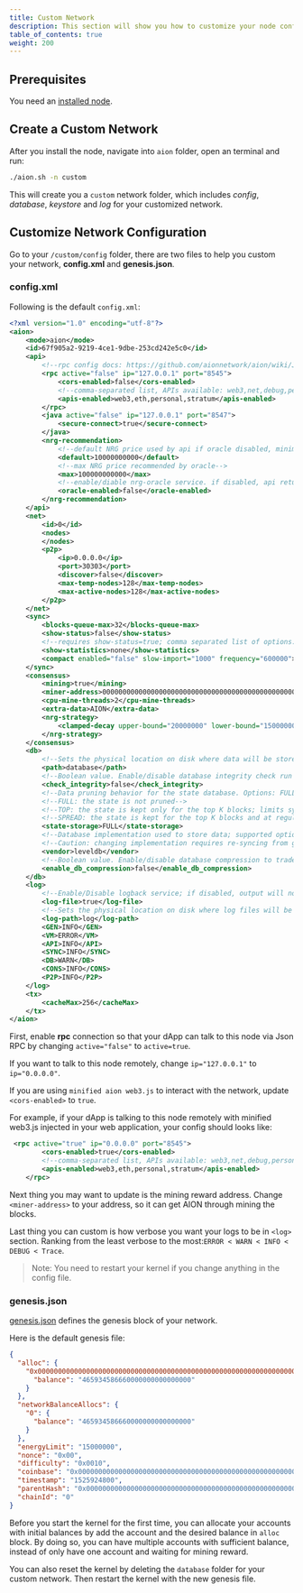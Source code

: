 ```yaml
---
title: Custom Network
description: This section will show you how to customize your node config and genesis file. This will allow you to create a private network for testing your dApp.
table_of_contents: true
weight: 200
---
```


## Prerequisites

You need an [installed node](nodes-java-install-).

## Create a Custom Network

After you install the node, navigate into `aion` folder, open an terminal and run:

```sh
./aion.sh -n custom
```

This will create you a `custom` network folder, which includes *config*, *database*, *keystore* and *log* for your customized network.

## Customize Network Configuration

Go to your `/custom/config` folder, there are two files to help you custom your network, **config.xml** and **genesis.json**.

### config.xml

Following is the default `config.xml`:

```xml
<?xml version="1.0" encoding="utf-8"?>
<aion>
    <mode>aion</mode>
    <id>67f905a2-9219-4ce1-9dbe-253cd242e5c0</id>
    <api>
        <!--rpc config docs: https://github.com/aionnetwork/aion/wiki/JSON-RPC-API-Docs-->
        <rpc active="false" ip="127.0.0.1" port="8545">
            <cors-enabled>false</cors-enabled>
            <!--comma-separated list, APIs available: web3,net,debug,personal,eth,stratum-->
            <apis-enabled>web3,eth,personal,stratum</apis-enabled>
        </rpc>
        <java active="false" ip="127.0.0.1" port="8547">
            <secure-connect>true</secure-connect>
        </java>
        <nrg-recommendation>
            <!--default NRG price used by api if oracle disabled, minimum price recommended by oracle-->
            <default>10000000000</default>
            <!--max NRG price recommended by oracle-->
            <max>100000000000</max>
            <!--enable/diable nrg-oracle service. if disabled, api returns default NRG price if asked for nrgPrice-->
            <oracle-enabled>false</oracle-enabled>
        </nrg-recommendation>
    </api>
    <net>
        <id>0</id>
        <nodes>
        </nodes>
        <p2p>
            <ip>0.0.0.0</ip>
            <port>30303</port>
            <discover>false</discover>
            <max-temp-nodes>128</max-temp-nodes>
            <max-active-nodes>128</max-active-nodes>
        </p2p>
    </net>
    <sync>
        <blocks-queue-max>32</blocks-queue-max>
        <show-status>false</show-status>
        <!--requires show-status=true; comma separated list of options: [all, peer_states, requests, seeds, leeches, responses, none]-->
        <show-statistics>none</show-statistics>
        <compact enabled="false" slow-import="1000" frequency="600000"></compact>
    </sync>
    <consensus>
        <mining>true</mining>
        <miner-address>0000000000000000000000000000000000000000000000000000000000000000</miner-address>
        <cpu-mine-threads>2</cpu-mine-threads>
        <extra-data>AION</extra-data>
        <nrg-strategy>
            <clamped-decay upper-bound="20000000" lower-bound="15000000"></clamped-decay>
        </nrg-strategy>
    </consensus>
    <db>
        <!--Sets the physical location on disk where data will be stored.-->
        <path>database</path>
        <!--Boolean value. Enable/disable database integrity check run at startup.-->
        <check_integrity>false</check_integrity>
        <!--Data pruning behavior for the state database. Options: FULL, TOP, SPREAD.-->
        <!--FULL: the state is not pruned-->
        <!--TOP: the state is kept only for the top K blocks; limits sync to branching only within the stored blocks-->
        <!--SPREAD: the state is kept for the top K blocks and at regular block intervals-->
        <state-storage>FULL</state-storage>
        <!--Database implementation used to store data; supported options: leveldb, h2, rocksdb.-->
        <!--Caution: changing implementation requires re-syncing from genesis!-->
        <vendor>leveldb</vendor>
        <!--Boolean value. Enable/disable database compression to trade storage space for execution time.-->
        <enable_db_compression>false</enable_db_compression>
    </db>
    <log>
        <!--Enable/Disable logback service; if disabled, output will not be logged.-->
        <log-file>true</log-file>
        <!--Sets the physical location on disk where log files will be stored.-->
        <log-path>log</log-path>
        <GEN>INFO</GEN>
        <VM>ERROR</VM>
        <API>INFO</API>
        <SYNC>INFO</SYNC>
        <DB>WARN</DB>
        <CONS>INFO</CONS>
        <P2P>INFO</P2P>
    </log>
    <tx>
        <cacheMax>256</cacheMax>
    </tx>
</aion>
```

First, enable **rpc** connection so that your dApp can talk to this node via Json RPC by changing `active="false"` to `active=true`.

If you want to talk to this node remotely, change `ip="127.0.0.1"` to `ip="0.0.0.0"`.

If you are using `minified aion web3.js` to interact with the network, update `<cors-enabled>` to `true`.

For example, if your dApp is talking to this node remotely with minified web3.js injected in your web application, your config should looks like:

```xml
 <rpc active="true" ip="0.0.0.0" port="8545">
        <cors-enabled>true</cors-enabled>
        <!--comma-separated list, APIs available: web3,net,debug,personal,eth,stratum-->
        <apis-enabled>web3,eth,personal,stratum</apis-enabled>
    </rpc>
```

Next thing you may want to update is the mining reward address. Change `<miner-address>` to your address, so it can get AION through mining the blocks.

Last thing you can custom is how verbose you want your logs to be in `<log>` section. Ranking from the least verbose to the most:`ERROR < WARN < INFO < DEBUG < Trace`.

> Note: You need to restart your kernel if you change anything in the config file.

### genesis.json

[genesis.json](https://github.com/aionnetwork/aion/wiki/Genesis-Block) defines the genesis block of your network.

Here is the default genesis file:

```json
{
  "alloc": {
    "0x0000000000000000000000000000000000000000000000000000000000000000": {
      "balance": "465934586660000000000000000"
    }
  },
  "networkBalanceAllocs": {
    "0": {
      "balance": "465934586660000000000000000"
    }
  },
  "energyLimit": "15000000",
  "nonce": "0x00",
  "difficulty": "0x0010",
  "coinbase": "0x0000000000000000000000000000000000000000000000000000000000000000",
  "timestamp": "1525924800",
  "parentHash": "0x0000000000000000000000000000000000000000000000000000000000000000",
  "chainId": "0"
}
```

Before you start the kernel for the first time, you can allocate your accounts with initial balances by add the account and the desired balance in `alloc` block. By doing so, you can have multiple accounts with sufficient balance, instead of only have one account and waiting for mining reward.

You can also reset the kernel by deleting the `database` folder for your custom network. Then restart the kernel with the new genesis file.
